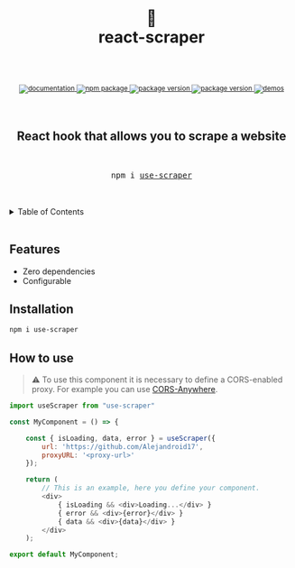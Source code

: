 <div align="center">
    <h1>
        <br/>
        <br/>
        <br/>
        📜
        <br />
        react-scraper
        <br />
        <br />
    </h1>
    <sup>
        <br />
        <a href="https://use-scraper.vercel.app/">
            <img src="https://img.shields.io/badge/docs-📖-blue?style=flat-square" alt="documentation" />
        </a>
        <a href="https://bundlephobia.com/package/use-scraper">
            <img src="https://img.shields.io/bundlephobia/min/use-scraper?style=flat-square" alt="npm package" />
        </a>
        <a href="https://use-scraper.vercel.app/?path=/story/examples">
            <img src="https://img.shields.io/github/package-json/v/Alejandroid17/useScraper?style=flat-square" alt="package version" />
        </a>
        <a href="https://github.com/Alejandroid17/useScraper/blob/main/LICENSE">
            <img src="https://img.shields.io/github/license/Alejandroid17/useScraper?style=flat-square" alt="package version" />
        </a>
        <a href="https://use-scraper.vercel.app/?path=/story/examples">
            <img src="https://img.shields.io/badge/demos-🚀-yellow.svg?style=flat-square" alt="demos" />
        </a>
        <br />
    </sup>
    <br />
    <br />
    <h2>
        <strong>React hook that allows you to scrape a website</strong>
    </h2>
    <br />
    <pre>npm i <a href="https://www.npmjs.com/package/use-scraper">use-scraper</a></pre>
    <br />
    <br />
</div>

<!-- TABLE OF CONTENTS -->

<details>
    <summary>Table of Contents</summary>
    <ul>
        <li><a href="#features">Features</a></li>
        <li><a href="#installation">Installation</a></li>
        <li><a href="#how-to-use">How to use</a></li>
  </ul>
</details>
<br />


## Features

- Zero dependencies
- Configurable

## Installation

```bash
npm i use-scraper
```

## How to use

> :warning: To use this component it is necessary to define a CORS-enabled proxy. For example you can use [CORS-Anywhere](https://github.com/Rob--W/cors-anywhere).


```javascript
import useScraper from "use-scraper"

const MyComponent = () => {

    const { isLoading, data, error } = useScraper({
        url: 'https://github.com/Alejandroid17',
        proxyURL: '<proxy-url>'
    });

    return (
        // This is an example, here you define your component.
        <div>
            { isLoading && <div>Loading...</div> }
            { error && <div>{error}</div> }
            { data && <div>{data}</div> }
        </div>
    );

export default MyComponent;
```